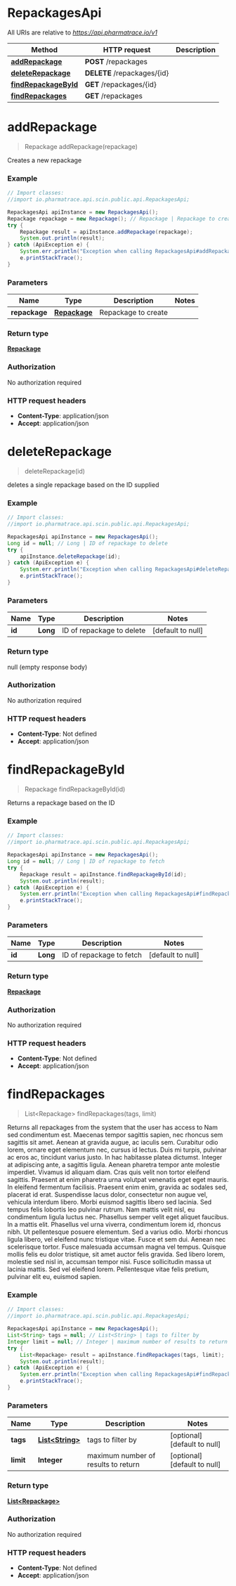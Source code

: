 # RepackagesApi

All URIs are relative to *https://api.pharmatrace.io/v1*

Method | HTTP request | Description
------------- | ------------- | -------------
[**addRepackage**](RepackagesApi.md#addRepackage) | **POST** /repackages | 
[**deleteRepackage**](RepackagesApi.md#deleteRepackage) | **DELETE** /repackages/{id} | 
[**findRepackageById**](RepackagesApi.md#findRepackageById) | **GET** /repackages/{id} | 
[**findRepackages**](RepackagesApi.md#findRepackages) | **GET** /repackages | 


<a name="addRepackage"></a>
# **addRepackage**
> Repackage addRepackage(repackage)



Creates a new repackage

### Example
```java
// Import classes:
//import io.pharmatrace.api.scin.public.api.RepackagesApi;

RepackagesApi apiInstance = new RepackagesApi();
Repackage repackage = new Repackage(); // Repackage | Repackage to create
try {
    Repackage result = apiInstance.addRepackage(repackage);
    System.out.println(result);
} catch (ApiException e) {
    System.err.println("Exception when calling RepackagesApi#addRepackage");
    e.printStackTrace();
}
```

### Parameters

Name | Type | Description  | Notes
------------- | ------------- | ------------- | -------------
 **repackage** | [**Repackage**](Repackage.md)| Repackage to create |

### Return type

[**Repackage**](Repackage.md)

### Authorization

No authorization required

### HTTP request headers

 - **Content-Type**: application/json
 - **Accept**: application/json

<a name="deleteRepackage"></a>
# **deleteRepackage**
> deleteRepackage(id)



deletes a single repackage based on the ID supplied

### Example
```java
// Import classes:
//import io.pharmatrace.api.scin.public.api.RepackagesApi;

RepackagesApi apiInstance = new RepackagesApi();
Long id = null; // Long | ID of repackage to delete
try {
    apiInstance.deleteRepackage(id);
} catch (ApiException e) {
    System.err.println("Exception when calling RepackagesApi#deleteRepackage");
    e.printStackTrace();
}
```

### Parameters

Name | Type | Description  | Notes
------------- | ------------- | ------------- | -------------
 **id** | **Long**| ID of repackage to delete | [default to null]

### Return type

null (empty response body)

### Authorization

No authorization required

### HTTP request headers

 - **Content-Type**: Not defined
 - **Accept**: application/json

<a name="findRepackageById"></a>
# **findRepackageById**
> Repackage findRepackageById(id)



Returns a repackage based on the ID

### Example
```java
// Import classes:
//import io.pharmatrace.api.scin.public.api.RepackagesApi;

RepackagesApi apiInstance = new RepackagesApi();
Long id = null; // Long | ID of repackage to fetch
try {
    Repackage result = apiInstance.findRepackageById(id);
    System.out.println(result);
} catch (ApiException e) {
    System.err.println("Exception when calling RepackagesApi#findRepackageById");
    e.printStackTrace();
}
```

### Parameters

Name | Type | Description  | Notes
------------- | ------------- | ------------- | -------------
 **id** | **Long**| ID of repackage to fetch | [default to null]

### Return type

[**Repackage**](Repackage.md)

### Authorization

No authorization required

### HTTP request headers

 - **Content-Type**: Not defined
 - **Accept**: application/json

<a name="findRepackages"></a>
# **findRepackages**
> List&lt;Repackage&gt; findRepackages(tags, limit)



Returns all repackages from the system that the user has access to Nam sed condimentum est. Maecenas tempor sagittis sapien, nec rhoncus sem sagittis sit amet. Aenean at gravida augue, ac iaculis sem. Curabitur odio lorem, ornare eget elementum nec, cursus id lectus. Duis mi turpis, pulvinar ac eros ac, tincidunt varius justo. In hac habitasse platea dictumst. Integer at adipiscing ante, a sagittis ligula. Aenean pharetra tempor ante molestie imperdiet. Vivamus id aliquam diam. Cras quis velit non tortor eleifend sagittis. Praesent at enim pharetra urna volutpat venenatis eget eget mauris. In eleifend fermentum facilisis. Praesent enim enim, gravida ac sodales sed, placerat id erat. Suspendisse lacus dolor, consectetur non augue vel, vehicula interdum libero. Morbi euismod sagittis libero sed lacinia.  Sed tempus felis lobortis leo pulvinar rutrum. Nam mattis velit nisl, eu condimentum ligula luctus nec. Phasellus semper velit eget aliquet faucibus. In a mattis elit. Phasellus vel urna viverra, condimentum lorem id, rhoncus nibh. Ut pellentesque posuere elementum. Sed a varius odio. Morbi rhoncus ligula libero, vel eleifend nunc tristique vitae. Fusce et sem dui. Aenean nec scelerisque tortor. Fusce malesuada accumsan magna vel tempus. Quisque mollis felis eu dolor tristique, sit amet auctor felis gravida. Sed libero lorem, molestie sed nisl in, accumsan tempor nisi. Fusce sollicitudin massa ut lacinia mattis. Sed vel eleifend lorem. Pellentesque vitae felis pretium, pulvinar elit eu, euismod sapien. 

### Example
```java
// Import classes:
//import io.pharmatrace.api.scin.public.api.RepackagesApi;

RepackagesApi apiInstance = new RepackagesApi();
List<String> tags = null; // List<String> | tags to filter by
Integer limit = null; // Integer | maximum number of results to return
try {
    List<Repackage> result = apiInstance.findRepackages(tags, limit);
    System.out.println(result);
} catch (ApiException e) {
    System.err.println("Exception when calling RepackagesApi#findRepackages");
    e.printStackTrace();
}
```

### Parameters

Name | Type | Description  | Notes
------------- | ------------- | ------------- | -------------
 **tags** | [**List&lt;String&gt;**](String.md)| tags to filter by | [optional] [default to null]
 **limit** | **Integer**| maximum number of results to return | [optional] [default to null]

### Return type

[**List&lt;Repackage&gt;**](Repackage.md)

### Authorization

No authorization required

### HTTP request headers

 - **Content-Type**: Not defined
 - **Accept**: application/json

